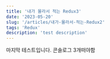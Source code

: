 ```yaml
---
title: '내가 몰라서 적는 Redux3'
date: '2023-05-20'
slug: '/articles/내가-몰라서-적는-Redux2'
tags: 'Redux'
description: 'test description'
---
```


마지막 테스트입니다. 콘솔로그 3개떠야함
